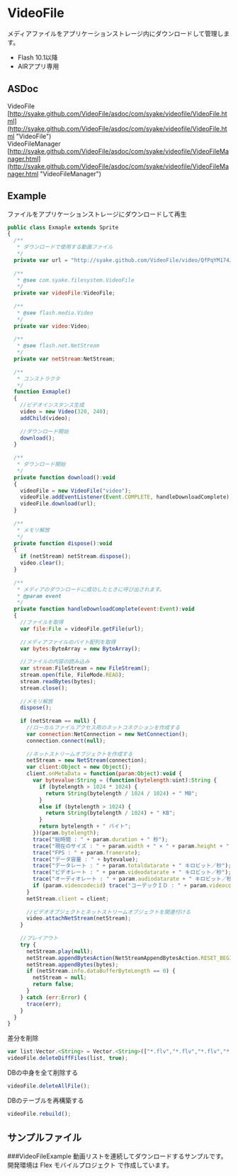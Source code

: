 VideoFile
=========

メディアファイルをアプリケーションストレージ内にダウンロードして管理します。  
 * Flash 10.1以降  
 * AIRアプリ専用

ASDoc
---------------
VideoFile  
[http://syake.github.com/VideoFile/asdoc/com/syake/videofile/VideoFile.html](http://syake.github.com/VideoFile/asdoc/com/syake/videofile/VideoFile.html "VideoFile")  
VideoFileManager  
[http://syake.github.com/VideoFile/asdoc/com/syake/videofile/VideoFileManager.html](http://syake.github.com/VideoFile/asdoc/com/syake/videofile/VideoFileManager.html "VideoFileManager")  

Example
---------------

ファイルをアプリケーションストレージにダウンロードして再生
```javascript
public class Exmaple extends Sprite
{
  /**
   * ダウンロードで使用する動画ファイル
   */
  private var url = "http://syake.github.com/VideoFile/video/QfPqYM174JQ.flv";
  
  /**
   * @see com.syake.filesystem.VideoFile
   */
  private var videoFile:VideoFile;
  
  /**
   * @see flash.media.Video
   */
  private var video:Video;
  
  /**
   * @see flash.net.NetStream
   */
  private var netStream:NetStream;
  
  /**
   * コンストラクタ
   */
  function Exmaple()
  {
    //ビデオインスタンス生成
    video = new Video(320, 240);
    addChild(video);
    
    //ダウンロード開始
    download();
  }
  
  /**
   * ダウンロード開始
   */
  private function download():void
  {
    videoFile = new VideoFile("video");
    videoFile.addEventListener(Event.COMPLETE, handleDownloadComplete);
    videoFile.download(url);
  }
  
  /**
   * メモリ解放
   */
  private function dispose():void
  {
    if (netStream) netStream.dispose();
    video.clear();
  }
  
  /**
   * メディアのダウンロードに成功したときに呼び出されます。
   * @param event
   */
  private function handleDownloadComplete(event:Event):void
  {
    //ファイルを取得
    var file:File = videoFile.getFile(url);
    
    //メディアファイルのバイト配列を取得
    var bytes:ByteArray = new ByteArray();
    
    //ファイルの内容の読み込み
    var stream:FileStream = new FileStream();
    stream.open(file, FileMode.READ);
    stream.readBytes(bytes);
    stream.close();
    
    //メモリ解放
    dispose();
    
    if (netStream == null) {
      //ローカルファイルアクセス用のネットコネクションを作成する
      var connection:NetConnection = new NetConnection();
      connection.connect(null);
      
      //ネットストリームオブジェクトを作成する
      netStream = new NetStream(connection);
      var client:Object = new Object();
      client.onMetaData = function(param:Object):void {
        var bytevalue:String = (function(bytelength:uint):String {
          if (bytelength > 1024 * 1024) {
            return String(bytelength / 1024 / 1024) + " MB";
          }
          else if (bytelength > 1024) {
            return String(bytelength / 1024) + " KB";
          }
          return bytelength + " バイト";
        })(param.bytelength);
        trace("総時間 : " + param.duration + " 秒");
        trace("現在のサイズ : " + param.width + " × " + param.height + " ピクセル");
        trace("FPS : " + param.framerate);
        trace("データ容量 : " + bytevalue);
        trace("データレート : " + param.totaldatarate + " キロビット／秒");
        trace("ビデオレート : " + param.videodatarate + " キロビット／秒");
        trace("オーディオレート : " + param.audiodatarate + " キロビット／秒");
        if (param.videocodecid) trace("コーデックＩＤ : " + param.videocodecid);
      }
      netStream.client = client;
      
      //ビデオオブジェクトとネットストリームオブジェクトを関連付ける
      video.attachNetStream(netStream);
    }
    
    //プレイアウト
    try {
      netStream.play(null);
      netStream.appendBytesAction(NetStreamAppendBytesAction.RESET_BEGIN);
      netStream.appendBytes(bytes);
      if (netStream.info.dataBufferByteLength == 0) {
        netStream = null;
        return false;
      }
    } catch (err:Error) {
      trace(err);
    }
  }
}
```

差分を削除
```javascript
var list:Vector.<String> = Vector.<String>(["*.flv","*.flv","*.flv","*.flv","*.flv"]);
videoFile.deleteDiffFiles(list, true);
```

DBの中身を全て削除する
```javascript
videoFile.deleteAllFile();
```

DBのテーブルを再構築する
```javascript
videoFile.rebuild();
```

サンプルファイル
---------------
###VideoFileExample
動画リストを連続してダウンロードするサンプルです。  
開発環境は Flex モバイルプロジェクト で作成しています。  

